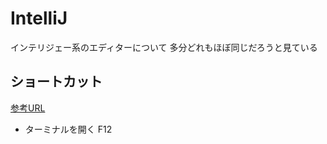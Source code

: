 # IntelliJ

インテリジェー系のエディターについて
多分どれもほぼ同じだろうと見ている

## ショートカット
[参考URL](https://qiita.com/jnchito/items/6eda2cd54038ffa829ef)


- ターミナルを開く
F12
